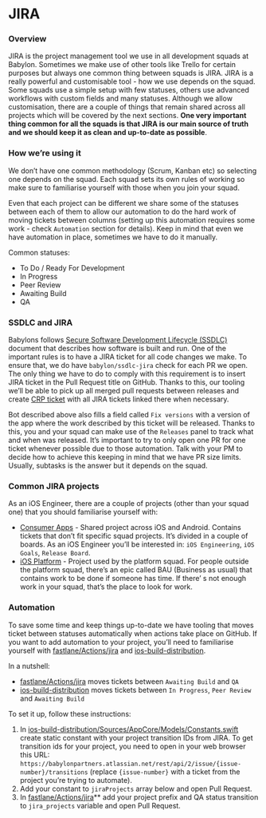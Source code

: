 # JIRA 
### Overview
JIRA is the project management tool we use in all development squads at Babylon. Sometimes we make use of other tools like Trello for certain purposes but always one common thing between squads is JIRA. 
JIRA is a really powerful and customisable tool - how we use depends on the squad. Some squads use a simple setup with few statuses, others use advanced workflows with custom fields and many statuses. Although we allow customisation, there are a couple of things that remain shared across all projects which will be covered by the next sections. **One very important thing common for all the squads is that JIRA is our main source of truth and we should keep it as clean and up-to-date as possible**.

### How we’re using it
We don’t have one common methodology (Scrum, Kanban etc) so selecting one depends on the squad. Each squad sets its own rules of working so make sure to familiarise yourself with those when you join your squad.

Even that each project can be different we share some of the statuses between each of them to allow our automation to do the hard work of moving tickets between columns (setting up this automation requires some work - check `Automation` section for details). Keep in mind that even we have automation in place, sometimes we have to do it manually.

Common statuses:
* To Do / Ready For Development 
* In Progress
* Peer Review
* Awaiting Build
* QA

### SSDLC and JIRA
Babylons follows [Secure Software Development Lifecycle (SSDLC)](https://engineering.ops.babylontech.co.uk/docs/standards-ssdlc/) document that describes how software is built and run. One of the important rules is to have a JIRA ticket for all code changes we make. To ensure that, we do have `babylon/ssdlc-jira`  check for each PR we open. The only thing we have to do to comply with this requirement is to insert JIRA ticket in the Pull Request title on GitHub. Thanks to this, our tooling we’ll be able to pick up all merged pull requests between releases and create [CRP ticket](https://engineering.ops.babylontech.co.uk/docs/cicd-deployments/) with all JIRA tickets linked there when necessary.

Bot described above also fills a field called `Fix versions` with a version of the app where the work described by this ticket will be released. Thanks to this, you and your squad can make use of the  `Releases`  panel to track what and when was released. It’s important to try to only open one PR for one ticket whenever possible due to those automation. Talk with your PM to decide how to achieve this keeping in mind that we have PR size limits. Usually, subtasks is the answer but it depends on the squad.

### Common JIRA projects
As an iOS Engineer, there are a couple of projects (other than your squad one) that you should familiarise yourself with:
* [Consumer Apps](https://babylonpartners.atlassian.net/browse/CNSMR) - Shared project across iOS and Android. Contains tickets that don’t fit specific squad projects. It’s divided in a couple of boards. As an iOS Engineer you’ll be interested in: `iOS Engineering`, `iOS Goals`, `Release Board`.
* [iOS Platform](https://babylonpartners.atlassian.net/browse/IOSP) - Project used by the platform squad. For people outside the platform squad, there’s an epic called BAU (Business as usual) that contains work to be done if someone has time. If there’ s not enough work in your squad, that’s the place to look for work.

### Automation
To save some time and keep things up-to-date we have tooling that moves ticket between statuses automatically when actions take place on GitHub. If you want to add automation to your project, you’ll need to familiarise yourself with [fastlane/Actions/jira](https://github.com/babylonhealth/babylon-ios/blob/develop/fastlane/Actions/jira) and [ios-build-distribution](https://github.com/babylonhealth/ios-build-distribution).

In a nutshell:
* [fastlane/Actions/jira](https://github.com/babylonhealth/babylon-ios/blob/develop/fastlane/Actions/jira) moves tickets between `Awaiting Build`  and  `QA` 
* [ios-build-distribution](https://github.com/babylonhealth/ios-build-distribution) moves tickets between `In Progress`, `Peer Review`  and  `Awaiting Build`

To set it up, follow these instructions:
1. In [ios-build-distribution/Sources/AppCore/Models/Constants.swift](https://github.com/babylonhealth/ios-build-distribution) create static constant with your project transition IDs from JIRA. To get transition ids for your project, you need to open in your web browser this URL: `https://babylonpartners.atlassian.net/rest/api/2/issue/{issue-number}/transitions` (replace `{issue-number}` with a ticket from the project you’re trying to automate).
2. Add your constant to `jiraProjects` array below and open Pull Request.
3. In [fastlane/Actions/jira](https://github.com/babylonhealth/babylon-ios/blob/develop/fastlane/Actions/jira)** add your project prefix and QA status transition to `jira_projects` variable and open Pull Request.

